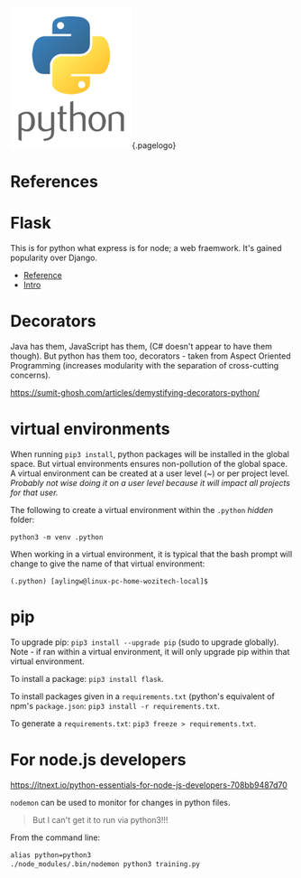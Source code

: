 ![Python Logo 1](/uploads/logos/python-logo-1.png "Python Logo 1"){.pagelogo}
<!-- TITLE: python -->
<!-- SUBTITLE: Tips, Tricks, Features of python -->

# References
# Flask
This is for python what express is for node; a web fraemwork. It's gained popularity over Django.

* [Reference](https://github.com/pallets/flask)
* [Intro](https://www.fullstackpython.com/flask.html)

# Decorators
Java has them, JavaScript has them, (C# doesn't appear to have them though). But python has them too, decorators - taken from Aspect Oriented Programming (increases modularity with the separation of cross-cutting concerns).

https://sumit-ghosh.com/articles/demystifying-decorators-python/

# virtual environments
When running `pip3 install`, python packages will be installed in the global space. But virtual environments ensures non-pollution of the global space. A virtual environment can be created at a user level (~) or per project level. _Probably not wise doing it on a user level because it will impact all projects for that user._

The following to create a virtual environment within the `.python` _hidden_ folder:
```
python3 -m venv .python
```

When working in a virtual environment, it is typical that the bash prompt will change to give the name of that virtual environment:
```
(.python) [aylingw@linux-pc-home-wozitech-local]$ 
```

# pip
To upgrade pip: `pip3 install --upgrade pip` (sudo to upgrade globally). Note - if ran within a virtual environment, it will only upgrade pip within that virtual environment.

To install a package: `pip3 install flask`.

To install packages given in a `requirements.txt` (python's equivalent of npm's `package.json`: `pip3 install -r requirements.txt`.

To generate a `requirements.txt`: `pip3 freeze > requirements.txt`.

# For node.js developers
https://itnext.io/python-essentials-for-node-js-developers-708bb9487d70

`nodemon` can be used to monitor for changes in python files.

> But I can't get it to run via python3!!!

From the command line:
```
alias python=python3
./node_modules/.bin/nodemon python3 training.py

```